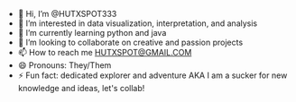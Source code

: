 - 👋 Hi, I’m @HUTXSPOT333 
- 👀 I’m interested in data visualization, interpretation, and analysis 
- 🌱 I’m currently learning python and java
- 💞️ I’m looking to collaborate on creative and passion projects
- 📫 How to reach me HUTXSPOT@GMAIL.COM
- 😄 Pronouns: They/Them
- ⚡ Fun fact: dedicated explorer and adventure AKA I am a sucker for new knowledge and ideas, let's collab!

<!---
HUTXSPOT333/HUTXSPOT333 is a ✨ special ✨ repository because its `README.md` (this file) appears on your GitHub profile.
You can click the Preview link to take a look at your changes.
--->
